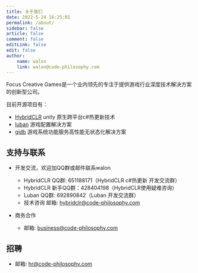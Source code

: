 ```yaml
---
title: 关于我们
date: 2022-5-24 16:25:01
permalink: /about/
sidebar: false
article: false
comment: false
editLink: false
edit: false
author:
    name: walon
    link: walon@code-philosophy.com
---
```


Focus Creative Games是一个业内领先的专注于提供游戏行业深度技术解决方案的创新型公司。

目前开源项目有：

- [HybridCLR](https://github.com/focus-creative-games/hybridclr) unity 原生跨平台c#热更新技术
- [luban](https://github.com/focus-creative-games/luban) 游戏配置解决方案
- [gidb](https://github.com/focus-creative-games/gidb) 游戏系统功能服务高性能无状态化解决方案

## 支持与联系

* 开发交流，欢迎加QQ群或邮件联系walon
  * HybridCLR QQ群: 651188171（HybridCLR c#热更新 开发交流群）
  * HybridCLR 新手QQ群：428404198（HybridCLR使用疑难咨询） 
  * Luban QQ群: 692890842（Luban 开发交流群）
  * 技术咨询 邮箱: hybridclr@code-philosophy.com

* 商务合作
  * 邮箱: business@code-philosophy.com

## 招聘

* 邮箱: hr@code-philosophy.com

